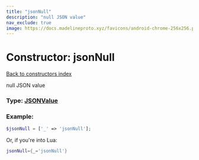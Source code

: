 ```yaml
---
title: "jsonNull"
description: "null JSON value"
nav_exclude: true
image: https://docs.madelineproto.xyz/favicons/android-chrome-256x256.png
---
```

# Constructor: jsonNull  
[Back to constructors index](index.md)



null JSON value




### Type: [JSONValue](../types/JSONValue.md)


### Example:

```php
$jsonNull = ['_' => 'jsonNull'];
```  


Or, if you're into Lua:

```lua
jsonNull={_='jsonNull'}

```


